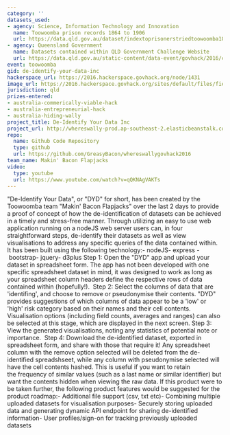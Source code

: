 ```yaml
---
category: ''
datasets_used:
- agency: Science, Information Technology and Innovation
  name: Toowoomba prison records 1864 to 1906
  url: https://data.qld.gov.au/dataset/indextoprisonerstriedtoowoomba1864-1903-csv
- agency: Queensland Government
  name: Datasets contained within QLD Government Challenge Website
  url: https://data.qld.gov.au/static-content/data-event/govhack/2016/challenge-wally
event: toowoomba
gid: de-identify-your-data-inc
hackerspace_url: https://2016.hackerspace.govhack.org/node/1431
image_url: https://2016.hackerspace.govhack.org/sites/default/files/field/image/DYDincLogo.png
jurisdiction: qld
prizes-entered:
- australia-commerically-viable-hack
- australia-entrepreneurial-hack
- australia-hiding-wally
project_title: De-Identify Your Data Inc
project_url: http://whereswally-prod.ap-southeast-2.elasticbeanstalk.com/
repo:
  name: Github Code Repository
  type: github
  url: https://github.com/GreasyBacon/whereswallygovhack2016
team_name: Makin' Bacon Flapjacks
video:
  type: youtube
  url: https://www.youtube.com/watch?v=qQKNAgVAKTs
---
```


"De-Identify Your Data", or "DYD" for short, has been created by the Toowoomba team "Makin' Bacon Flapjacks" over the last 2 days to provide a proof of concept of how the de-identification of datasets can be achieved in a timely and stress-free manner. Through utilizing an easy to use web application running on a nodeJS web server users can, in four straightforward steps, de-identify their datasets as well as view visualisations to address any specific queries of the data contained within. 
It has been built using the following technology:- nodeJS- express - bootstrap- jquery- d3plus
Step 1: Open the "DYD" app and upload your dataset in spreadsheet form. The app has not been developed with one specific spreadsheet dataset in mind, it was designed to work as long as your spreadsheet column headers define the respective rows of data contained within (hopefully!). 
Step 2: Select the columns of data that are 'identifing', and choose to remove or pseudonymise their contents. "DYD" provides suggestions of which columns of data appear to be a 'low' or 'high' risk category based on their names and their cell contents. Visualisation options (including field counts, averages and ranges) can also be selected at this stage, which are displayed in the next screen.
Step 3: View the generated visualisations, noting any statistics of potential note or importance. 
Step 4: Download the de-identified dataset, exported in spreadsheet form, and share with those that require it! Any spreadsheet column with the remove option selected will be deleted from the de-identified spreadshseet, while any column with pseudonymise selected will have the cell contents hashed. This is useful if you want to retain the frequency of similar values (such as a last name or similar identifier) but want the contents hidden when viewing the raw data.
​​​​​​​If this product were to be taken further, the following product features would be suggested for the product roadmap:- Additional file support (csv, txt etc)- Combining multiple uploaded datasets for visualisation purposes- Securely storing uploaded data and generating dynamic API endpoint for sharing de-identified information- User profiles/sign-on for tracking previously uploaded datasets